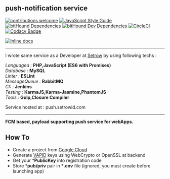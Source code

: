 ## push-notification service

[![contributions welcome](https://img.shields.io/badge/contributions-welcome-brightgreen.svg?style=flat)](https://github.com/dwyl/esta/issues)
[![JavaScript Style Guide](https://img.shields.io/badge/code_style-standard-brightgreen.svg)](https://standardjs.com)
[![bitHound Dependencies](https://www.bithound.io/projects/badges/a5185b50-e1d5-11e7-89b1-81ad2b5fa351/dependencies.svg)](https://www.bithound.io/github/Semyonic/push-notifications/master/dependencies/npm)
[![bitHound Dev Dependencies](https://www.bithound.io/projects/badges/a5185b50-e1d5-11e7-89b1-81ad2b5fa351/devDependencies.svg)](https://www.bithound.io/github/Semyonic/push-notifications/master/dependencies/npm)
[![CircleCI](https://circleci.com/gh/Semyonic/push-notifications.svg?style=svg&circle-token=4a7e37e29a70d3c44892ba8bbb809ca7f1e21ead)](https://circleci.com/gh/Semyonic/push-notifications)
[![Codacy Badge](https://api.codacy.com/project/badge/Grade/9adf3b6850664b398b3e5ac57ea61a24)](https://www.codacy.com?utm_source=github.com&amp;utm_medium=referral&amp;utm_content=Semyonic/push-notifications&amp;utm_campaign=Badge_Grade)

[![Inline docs](http://inch-ci.org/github/Semyonic/rest-api.svg?branch=master)](http://inch-ci.org/github/Semyonic/rest-api)


- - -
I wrote same service as a Developer at [Setrow](https://www.setrow.com/en/) by using following techs :

*Languagea :* **PHP,JavaScript (ES6 with Promises)**<br/>
*Database :* **MySQL**<br/>
*Linter :* **ESLint**<br/>
*MessageQueue :* **RabbitMQ**<br/>
*CI: :* **Jenkins**<br/>
*Testing :* **KarmaJS,Karma-Jasmine,PhantomJS**</br>
*Tools :* **Gulp,Closure Compiler**</br>

Service hosted at : push.setrowid.com

- - -
**FCM based, payload supporting push service for webApps.**

## How To
* Create a project from [Google Cloud](https://console.firebase.google.com/)
* Generate [VAPID](https://github.com/web-push-libs/web-push) keys using WebCrypto or OpenSSL at backend
* Get your ***PublicKey** into registration code
* Store ***pub/priv** pair in ***.env** file (ignored, you must create before launching app)